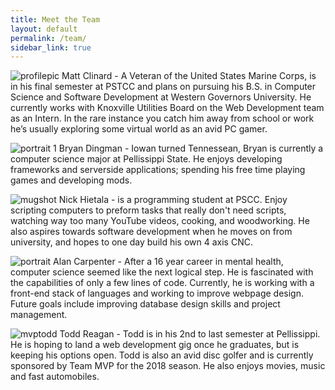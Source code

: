 ```yaml
---
title: Meet the Team
layout: default
permalink: /team/
sidebar_link: true
---
```


![profilepic](https://user-images.githubusercontent.com/35777619/36459768-19fc8c52-1683-11e8-9630-db52819a1ef6.jpg)
Matt Clinard -  A Veteran of the United States Marine Corps, is in his final semester at PSTCC and plans on pursuing his B.S. in Computer Science and Software Development at Western Governors University. He currently works with Knoxville Utilities Board on the Web Development team as an Intern. In the rare instance you catch him away from school or work he’s usually exploring some virtual world as an avid PC gamer.

![portrait 1](https://user-images.githubusercontent.com/35777619/36498602-c3f923e4-170c-11e8-8970-2ba2803374d5.jpg)
Bryan Dingman -  Iowan turned Tennessean, Bryan is currently a computer science major at Pellissippi State. He enjoys developing frameworks and serverside applications; spending his free time playing games and developing mods.

![mugshot](https://user-images.githubusercontent.com/35777619/36459792-4a48fdf0-1683-11e8-9d59-765b0327fe40.JPG)
Nick Hietala -  is a programming student at PSCC.  Enjoy scripting computers to preform tasks that really don't need scripts, watching way too many YouTube videos, cooking, and woodworking. He also aspires towards software development when he moves on from university, and hopes to one day build his own 4 axis CNC.

![portrait](https://user-images.githubusercontent.com/35777619/36459731-ee11af32-1682-11e8-900e-09a95dde96aa.jpg)
Alan Carpenter - After a 16 year career in mental health, computer science seemed like the next logical step.  He is fascinated with the capabilities of only a few lines of code.  Currently, he is working with a front-end stack of languages and working to improve webpage design.  Future goals include improving database design skills and project management.

![mvptodd](https://user-images.githubusercontent.com/35777619/36459838-892a4dbc-1683-11e8-968c-b8fb9d5243ff.jpg)
Todd Reagan - Todd is in his 2nd to last semester at Pellissippi.  He is hoping to land a web development gig
once he graduates, but is keeping his options open.  Todd is also an avid disc golfer and is currently
sponsored by Team MVP for the 2018 season.  He also enjoys movies, music and fast automobiles.
